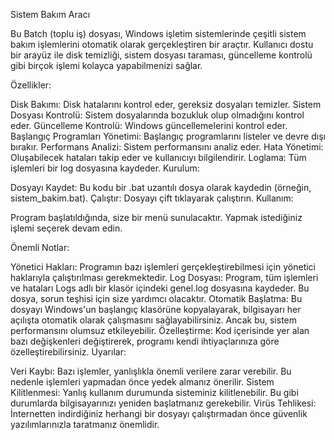 Sistem Bakım Aracı

Bu Batch (toplu iş) dosyası, Windows işletim sistemlerinde çeşitli sistem bakım işlemlerini otomatik olarak gerçekleştiren bir araçtır. Kullanıcı dostu bir arayüz ile disk temizliği, sistem dosyası taraması, güncelleme kontrolü gibi birçok işlemi kolayca yapabilmenizi sağlar.

Özellikler:

Disk Bakımı: Disk hatalarını kontrol eder, gereksiz dosyaları temizler.
Sistem Dosyası Kontrolü: Sistem dosyalarında bozukluk olup olmadığını kontrol eder.
Güncelleme Kontrolü: Windows güncellemelerini kontrol eder.
Başlangıç Programları Yönetimi: Başlangıç programlarını listeler ve devre dışı bırakır.
Performans Analizi: Sistem performansını analiz eder.
Hata Yönetimi: Oluşabilecek hataları takip eder ve kullanıcıyı bilgilendirir.
Loglama: Tüm işlemleri bir log dosyasına kaydeder.
Kurulum:

Dosyayı Kaydet: Bu kodu bir .bat uzantılı dosya olarak kaydedin (örneğin, sistem_bakim.bat).
Çalıştır: Dosyayı çift tıklayarak çalıştırın.
Kullanım:

Program başlatıldığında, size bir menü sunulacaktır. Yapmak istediğiniz işlemi seçerek devam edin.

Önemli Notlar:

Yönetici Hakları: Programın bazı işlemleri gerçekleştirebilmesi için yönetici haklarıyla çalıştırılması gerekmektedir.
Log Dosyası: Program, tüm işlemleri ve hataları Logs adlı bir klasör içindeki genel.log dosyasına kaydeder. Bu dosya, sorun teşhisi için size yardımcı olacaktır.
Otomatik Başlatma: Bu dosyayı Windows'un başlangıç klasörüne kopyalayarak, bilgisayarı her açılışta otomatik olarak çalışmasını sağlayabilirsiniz. Ancak bu, sistem performansını olumsuz etkileyebilir.
Özelleştirme: Kod içerisinde yer alan bazı değişkenleri değiştirerek, programı kendi ihtiyaçlarınıza göre özelleştirebilirsiniz.
Uyarılar:

Veri Kaybı: Bazı işlemler, yanlışlıkla önemli verilere zarar verebilir. Bu nedenle işlemleri yapmadan önce yedek almanız önerilir.
Sistem Kilitlenmesi: Yanlış kullanım durumunda sisteminiz kilitlenebilir. Bu gibi durumlarda bilgisayarınızı yeniden başlatmanız gerekebilir.
Virüs Tehlikesi: İnternetten indirdiğiniz herhangi bir dosyayı çalıştırmadan önce güvenlik yazılımlarınızla taratmanız önemlidir.
